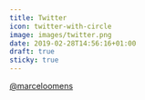```yaml
---
title: Twitter
icon: twitter-with-circle
image: images/twitter.png
date: 2019-02-28T14:56:16+01:00
draft: true
sticky: true
---
```


<p class="card-text"><a href="https://www.twitter.com/marceloomens">@marceloomens</a></p>
